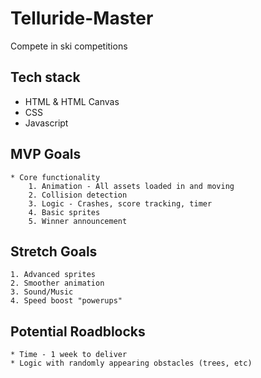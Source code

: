 # Telluride-Master
Compete in ski competitions

## Tech stack
* HTML & HTML Canvas
* CSS
* Javascript


## MVP Goals
    * Core functionality
        1. Animation - All assets loaded in and moving
        2. Collision detection
        3. Logic - Crashes, score tracking, timer
        4. Basic sprites
        5. Winner announcement

## Stretch Goals
    1. Advanced sprites
    2. Smoother animation
    3. Sound/Music
    4. Speed boost "powerups"

## Potential Roadblocks
    * Time - 1 week to deliver
    * Logic with randomly appearing obstacles (trees, etc)
